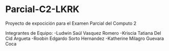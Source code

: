 # Parcial-C2-LKRK
Proyecto de expocición para el Examen Parcial del Computo 2

Integrantes de Equipo:
-Ludwin Saúl Vasquez Romero
-Kriscia Tatiana Del Cid Argueta
-Roobin Edgardo Sorto Hernandez
-Katherine Milagro Guevara Coca

